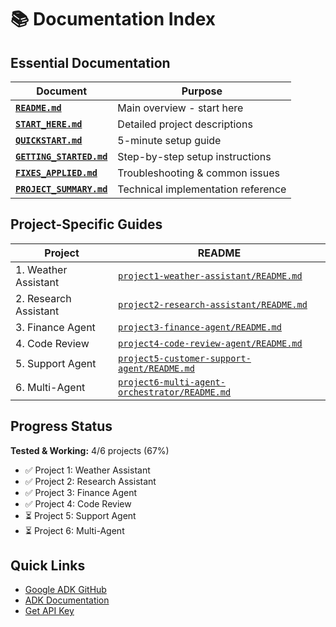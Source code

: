 # 📚 Documentation Index

## Essential Documentation

| Document | Purpose |
|----------|---------|
| **[`README.md`](README.md)** | Main overview - start here |
| **[`START_HERE.md`](START_HERE.md)** | Detailed project descriptions |
| **[`QUICKSTART.md`](QUICKSTART.md)** | 5-minute setup guide |
| **[`GETTING_STARTED.md`](GETTING_STARTED.md)** | Step-by-step setup instructions |
| **[`FIXES_APPLIED.md`](FIXES_APPLIED.md)** | Troubleshooting & common issues |
| **[`PROJECT_SUMMARY.md`](PROJECT_SUMMARY.md)** | Technical implementation reference |

## Project-Specific Guides

| Project | README |
|---------|--------|
| 1. Weather Assistant | [`project1-weather-assistant/README.md`](project1-weather-assistant/README.md) |
| 2. Research Assistant | [`project2-research-assistant/README.md`](project2-research-assistant/README.md) |
| 3. Finance Agent | [`project3-finance-agent/README.md`](project3-finance-agent/README.md) |
| 4. Code Review | [`project4-code-review-agent/README.md`](project4-code-review-agent/README.md) |
| 5. Support Agent | [`project5-customer-support-agent/README.md`](project5-customer-support-agent/README.md) |
| 6. Multi-Agent | [`project6-multi-agent-orchestrator/README.md`](project6-multi-agent-orchestrator/README.md) |

## Progress Status

**Tested & Working:** 4/6 projects (67%)

- ✅ Project 1: Weather Assistant
- ✅ Project 2: Research Assistant
- ✅ Project 3: Finance Agent
- ✅ Project 4: Code Review
- ⏳ Project 5: Support Agent
- ⏳ Project 6: Multi-Agent

## Quick Links

- [Google ADK GitHub](https://github.com/google/adk-python)
- [ADK Documentation](https://google.github.io/adk-docs/)
- [Get API Key](https://aistudio.google.com/app/apikey)
